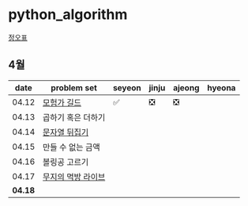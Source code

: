 # python_algorithm

[정오표](https://github.com/ndb796/python-for-coding-test/blob/master/notice.md)

## 4월

| date      | problem set                                                                           | seyeon | jinju | ajeong | hyeona |
| --------- | ------------------------------------------------------------------------------------- | ------ | ----- | ------ | ------ |
| 04.12     | [모험가 길드](https://www.acmicpc.net/problem/25538)                                  | ✅     | ❎    | ❎     |        |
| 04.13     | 곱하기 혹은 더하기                                                                    |        |       |        |        |
| 04.14     | [문자열 뒤집기](https://www.acmicpc.net/problem/1439)                                 |        |       |        |        |
| 04.15     | 만들 수 없는 금액                                                                     |        |       |        |        |
| 04.16     | 볼링공 고르기                                                                         |        |       |        |        |
| 04.17     | [무지의 먹방 라이브](https://school.programmers.co.kr/learn/courses/30/lessons/42891) |        |       |        |        |
| **04.18** |                                                                                       |        |       |        |        |
